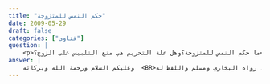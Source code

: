 ```yaml
---
title: "حكم النمص للمتزوجة"
date: 2009-05-29
draft: false
categories: ["فتاوى"]
question: |
    <p>ما حكم النمص للمتزوجة؟وهل علة التحريم هي منع التلبيس على الزوج؟</p>
answer: |
    وعليكم السلام ورحمة الله وبركاته  <BR>الحمد لله وحده وأشهد أن لا إله إلا الله وحده لا شريك له وأشهد أن محمدا عبده ورسوله صلى الله عليه وعلى آله وصحبه وسلم وبعد :النمص محرم للمتزوجة وغير المتزوجة ولا فرق فعن عَبْدِ اللهِ بن مسعود قَالَ : ((لَعَنَ اللهُ الْوَاشِمَاتِ وَالْمُسْتَوْشِمَاتِ وَالنَّامِصَاتِ وَالْمُتَنَمِّصَاتِ وَالْمُتَفَلِّجَاتِ لِلْحُسْنِ الْمُغَيِّرَاتِ خَلْقَ اللهِ. قَالَ فَبَلَغَ ذَلِكَ امْرَأَةً مِنْ بَنِي أَسَدٍ يُقَالُ لَهَا أُمُّ يَعْقُوبَ وَكَانَتْ تَقْرَأُ الْقُرْآنَ فَأَتَتْهُ فَقَالَتْ : مَا حَدِيثٌ بَلَغَنِي عَنْكَ أَنَّكَ لَعَنْتَ الْوَاشِمَاتِ وَالْمُسْتَوْشِمَاتِ وَالْمُتَنَمِّصَاتِ وَالْمُتَفَلِّجَاتِ لِلْحُسْنِ الْمُغَيِّرَاتِ خَلْقَ اللهِ فَقَالَ عَبْدُ اللهِ : وَمَا ليَ لاَ أَلْعَنُ مَنْ لَعَنَ رَسُولُ اللهِ -صلى الله عليه وسلم- وَهُوَ فِي كِتَابِ اللهِ فَقَالَتِ الْمَرْأَةُ : لَقَدْ قَرَأْتُ مَا بَيْنَ لَوْحَي الْمُصْحَفِ فَمَا وَجَدْتُهُ. فَقَالَ : لَئِنْ كُنْتِ قَرَأْتِيهِ لَقَدْ وَجَدْتِيهِ قَالَ اللهُ عَزَّ وَجَلَّ : (وَمَا آتَاكُمُ الرَّسُولُ فَخُذُوهُ وَمَا نَهَاكُمْ عَنْهُ فَانْتَهُوا) فَقَالَتِ الْمَرْأَةُ : فَإِنِّي أَرَى شَيْئًا مِنْ هَذَا عَلَى امْرَأَتِكَ الآنَ . قَالَ : اذْهَبِي فَانْظُرِي . قَالَ : فَدَخَلَتْ عَلَى امْرَأَةِ عَبْدِ اللهِ فَلَمْ تَرَ شَيْئًا فَجَاءَتْ إِلَيْهِ فَقَالَتْ : مَا رَأَيْتُ شَيْئًا. فَقَالَ : أَمَا لَوْ كَانَ ذَلِكِ لَمْ نُجَامِعْهَا )). رواه البخاري ومسلم واللفظ له . <BR>واللعن : هو الطرد من رحمة الله تعالى . فيكون هذا الفعل من الكبائر كما هو مقرر عند العلماء . <BR>وأما ما ذكر من أن علة هي منع التلبيس على الزوج فهي علة باطلة مردود لأمور : <BR>أولا : أن العلة لها مسالك عند الأصوليين تعرف بها وهي النص أو الإجماع أو الاستنباط . وهذه العلة المذكور لا تدخل في واحدة من هذه المسالك حيث إنها غير منصوص عليها وغير مجمع عليها بل لم يقل بها أحد من السلف . <BR>ثانياً : يشترط في العلة المستنبطة أن لا تخالف نصاً ولا إجماعاً . وهذه العلة خالفت ظاهر النص لأن ظاهره لم يفرق بين المتزوج وغيرها . بل خالفت قول راوي الحديث ابن مسعود –رضي الله عنه- فإنه قال : ((أَمَا لَوْ كَانَ ذَلِكِ لَمْ نُجَامِعْهَا)) أي لم نخالطهن . فابن مسعود –رضي الله عنه- أنكر هذا الفعل مطلقاً فقيل له : إن زوجتك تفعل ذلك فذهبت المرأة فرأتها فلم تجد بها شيئاً وقال : لو أنهن فعلن ذلك لم نخالطهن ، ولم يقل : بأنها متزوجة وحتى لو فعلت ذلك فإنها لم تلبس عليّ لأني أعرفها والحكم لغير المتزوجة!!! <BR>ثالثاً : أن العلة قد أشير إليها في نفس الحديث وهي قوله صلى الله عليه وسلم  : ((الْمُغَيِّرَاتِ خَلْقَ اللهِ)) يعني علة اللعن أن هذا تغير لخلق الله تعالى بزعم أنه يزيد جمالهن . <BR>قال العيني في عمدة القاري (32/97) : (قوله : المغيرات خلق الله تعالى كالتعليل لوجوب اللعن ) .فالتعليل المذكور من التفريق بين المتزوجة وغيرها يعود على هذه العلة بالبطلان . فظهر بذلك أن هذه العلة عليلة بل ساقط ولا يجوز التعليل بها لأن النمص ونحوه محرم لذاته على المرأة فلا يجوز لها أن ترتكبه ما يغضب الرب تعالى بحجة إرضاء الزوج . <BR>وقال ابن بطال في شرح البخاري (17/198) : (قال الطبري: في هذا الحديث البيان عن رسول الله أنه لا يجوز لامرأة تغيير شيء من خلقها الذي خلقها الله عليه بزيادة فيه أو نقص منه التماس التحسن به لزوج أو غيره ) . <BR>وقال في فيض القدير (5/348) : (وذلك كله حرام شديد التحريم قال ابن العربي : بإجماع الأمة وذلك لأن الله خلق الصور فأحسنها ثم فاوت في الجمال بينهما مراتب فمن أراد أن يغير خلق الله فيها ويبطل حكمته فيها فهو جدير بالإبعاد والطرد لأنه أتى ممنوعا لكونه أذن في السواك والاكتحال وهو تغيير لكنه مأذون فيه مستثنى من الممنوع ) .والله تعالى أعلم .
---
```


